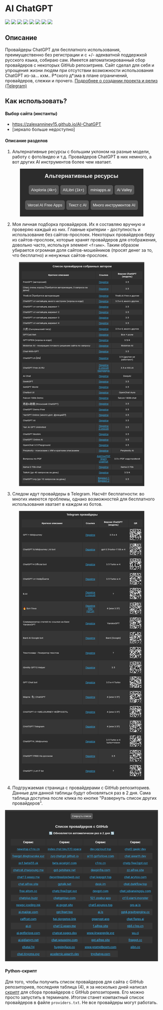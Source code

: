 # AI ChatGPT

[![](https://img.shields.io/github/last-commit/Zalexanninev15/ai-for-all.svg)](https://github.com/Zalexanninev15/ai-for-all/commits/main)
[![](https://img.shields.io/github/stars/Zalexanninev15/ai-for-all.svg)](https://github.com/Zalexanninev15/ai-for-all/stargazers)
[![](https://img.shields.io/github/forks/Zalexanninev15/ai-for-all.svg)](https://github.com/Zalexanninev15/ai-for-all/network/members)
[![](https://img.shields.io/github/issues/Zalexanninev15/ai-for-all.svg)](https://github.com/Zalexanninev15/ai-for-all/issues?q=is%3Aopen+is%3Aissue)
[![](https://img.shields.io/github/issues-closed/Zalexanninev15/ai-for-all.svg)](https://github.com/Zalexanninev15/ai-for-all/issues?q=is%3Aissue+is%3Aclosed)
[![](https://img.shields.io/badge/Topic_in_Telegram_group-FFFFFF.svg?logo=telegram)](https://t.me/z15_community/17)
[![](https://img.shields.io/badge/license-GPLv3-ligthgreen.svg)](LICENSE)
[![](https://img.shields.io/badge/Donate-FFDD00.svg?logo=buymeacoffee&logoColor=black)](https://z15.neocities.org/donate)

## Описание

Провайдеры ChatGPT для бесплатного использования, преимущественно без регистрации и с +/- адекватной поддержкой русского языка, собираю сам. Имеется автоматизированный сбор провайдеров с некоторых GitHub репозитриев. Сайт сделал для себя и упрощения жизни людям при отсутствии возможности использования ChatGPT из-за... кхм.. Р\*ского д\*зма в плане ограничений, провайдеров, слежки и прочего. [Подробнее о создании проекта и релиз (Telegram)](https://t.me/Zalexanninev15_News/1172)

## Как использовать?

#### Выбор сайта (инстанты)

- https://zalexanninev15.github.io/AI-ChatGPT
- [зеркало больше недоступно]

#### Описание разделов

1. Альтернативные ресурсы с большим уклоном на разные модели, работу с фото/видео и т.д.
   Провайдеров ChatGPT в них немного, а вот других AI инструментов более чем хватает.

<p align="center">
  <img src="/assets/1.png">
</p>

2. Моя личная подборка провайдеров.
   Их я составляю вручную и проверяю каждый из них. Главные критерии - доступность и использование без сайтов-прослоек. Некоторых провайдеров беру из сайтов-прослоек, которые хранят провайдеров для отображения, довольно часто, используя элемент ``<frame>``. Таким образом убирается огромная доля сайтов-мошейников (просят денег за то, что бесплатно) и ненужных сайтов-прослоек.

<p align="center">
  <img src="/assets/2.png">
</p>

3. Следом идут провайдеры в Telegram. Насчёт бесплатности: во многих имеются проблемы, однако возможностей для бесплатного использования хватает в каждом из ботов.

<p align="center">
  <img src="/assets/3.png">
</p>

4. Подгружаемая страница с провайдерами с GitHub репозиториев.
   Данные для данной таблицы будут обновляться раз в 2 дня. Сама таблица доступна после клика по кнопке "Развернуть список других провайдеров".

<p align="center">
  <img src="/assets/4.png">
</p>

#### Python-скрипт

Для того, чтобы получить список провайдеров для сайта с GitHub репозиториев, последняя таблица (4), я за несколько дней написал [скрипт](https://github.com/Zalexanninev15/AI-ChatGPT/blob/main/get_providers.py) для сбора провайдеров с GitHub репозиториев. Его можно просто запустить в терминале. Итогом станет компактный список провайдеров в файле `providers.txt`. Не все провайдеры могут работать.
